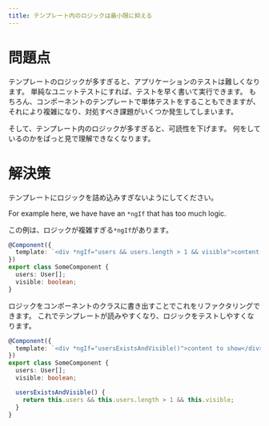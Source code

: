 ```yaml
---
title: テンプレート内のロジックは最小限に抑える
---
```


# 問題点

テンプレートのロジックが多すぎると、アプリケーションのテストは難しくなります。
単純なユニットテストにすれば、テストを早く書いて実行できます。
もちろん、コンポーネントのテンプレートで単体テストをすることもできますが、それにより複雑になり、対処すべき課題がいくつか発生してしまいます。

そして、テンプレート内のロジックが多すぎると、可読性を下げます。
何をしているのかをぱっと見で理解できなくなります。

# 解決策

テンプレートにロジックを詰め込みすぎないようにしてください。

For example here, we have have an `*ngIf` that has too much logic.

この例は、ロジックが複雑すぎる`*ngIf`があります。

```ts
@Component({
  template: `<div *ngIf="users && users.length > 1 && visible">content to show</div>`
})
export class SomeComponent {
  users: User[];
  visible: boolean;
}
```

ロジックをコンポーネントのクラスに書き出すことでこれをリファクタリングできます。
これでテンプレートが読みやすくなり、ロジックをテストしやすくなります。

```ts
@Component({
  template: `<div *ngIf="usersExistsAndVisible()">content to show</div>`
})
export class SomeComponent {
  users: User[];
  visible: boolean;

  usersExistsAndVisible() {
    return this.users && this.users.length > 1 && this.visible;
  }
}
```
